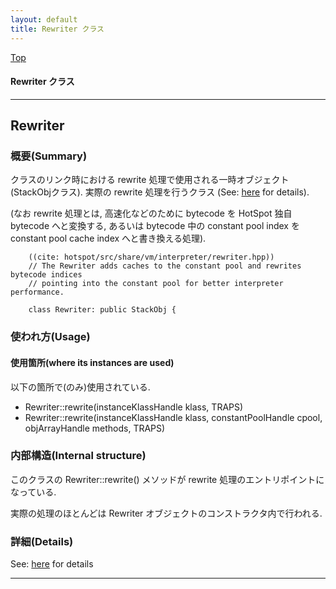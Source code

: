 ```yaml
---
layout: default
title: Rewriter クラス 
---
```

[Top](../index.html)

#### Rewriter クラス 



---
## <a name="noDWVZURae" id="noDWVZURae">Rewriter</a>

### 概要(Summary)
クラスのリンク時における rewrite 処理で使用される一時オブジェクト(StackObjクラス). 
実際の rewrite 処理を行うクラス (See: [here](no3059AfB.html) for details).

(なお rewrite 処理とは, 高速化などのために bytecode を HotSpot 独自 bytecode へと変換する, あるいは 
bytecode 中の constant pool index を constant pool cache index へと書き換える処理).


```
    ((cite: hotspot/src/share/vm/interpreter/rewriter.hpp))
    // The Rewriter adds caches to the constant pool and rewrites bytecode indices
    // pointing into the constant pool for better interpreter performance.
    
    class Rewriter: public StackObj {
```

### 使われ方(Usage)
#### 使用箇所(where its instances are used)
以下の箇所で(のみ)使用されている.

* Rewriter::rewrite(instanceKlassHandle klass, TRAPS)
* Rewriter::rewrite(instanceKlassHandle klass, constantPoolHandle cpool, objArrayHandle methods, TRAPS)

### 内部構造(Internal structure)
このクラスの Rewriter::rewrite() メソッドが rewrite 処理のエントリポイントになっている.

実際の処理のほとんどは Rewriter オブジェクトのコンストラクタ内で行われる.




### 詳細(Details)
See: [here](../doxygen/classRewriter.html) for details

---
